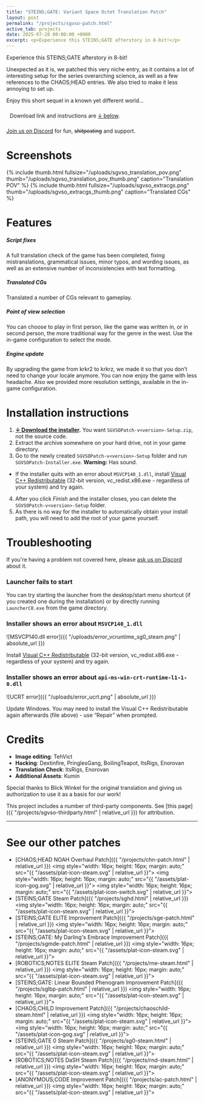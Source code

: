 ```yaml
---
title: "STEINS;GATE: Variant Space Octet Translation Patch"
layout: post
permalink: "/projects/sgvso-patch.html"
active_tab: projects
date: 2025-07-28 00:00:00 +0000
excerpt: <p>Experience this STEINS;GATE afterstory in 8-bit!</p>
---
```


Experience this STEINS;GATE afterstory in 8-bit!

Unexpected as it is, we patched this very niche entry, as it contains a lot of interesting setup for the series overarching science, as well as a few references to the CHAOS;HEAD entries. We also tried to make it less annoying to set up.

Enjoy this short sequel in a known yet different world…

<div style="border: 1px solid #fff; padding: 8px;">
Download link and instructions are <a href="#installation">↓ below</a>.
</div>
 
[Join us on Discord](https://discord.gg/rq4GGCh) for fun, ~~shitposting~~ and support.

# Screenshots

{% include thumb.html fullsize="/uploads/sgvso_translation_pov.png" thumb="/uploads/sgvso_translation_pov_thumb.png" caption="Translation POV" %}
{% include thumb.html fullsize="/uploads/sgvso_extracgs.png" thumb="/uploads/sgvso_extracgs_thumb.png" caption="Translated CGs" %}

# Features

##### Script fixes

A full translation check of the game has been completed, fixing mistranslations, grammatical issues, minor typos, and wording issues, as well as an extensive number of inconsistencies with text formatting.

##### Translated CGs

Translated a number of CGs relevant to gameplay.

##### Point of view selection

You can choose to play in first person, like the game was written in, or in second person, the more traditional way for the genre in the west. Use the in-game configuration to select the mode.

##### Engine update

By upgrading the game from krkr2 to krkrz, we made it so that you don’t need to change your locale anymore. You can now enjoy the game with less headache. Also we provided more resolution settings, available in the in-game configuration.

# <a name="installation"></a>Installation instructions

1. **[↓ Download the installer](https://github.com/CommitteeOfZero/sgvso-patch/releases).** You want `SGVSOPatch-v<version>-Setup.zip`, not the source code.
2. Extract the archive somewhere on your hard drive, not in your game directory.
3. Go to the newly created `SGVSOPatch-v<version>-Setup` folder and run `SGVSOPatch-Installer.exe`. **Warning:** Has sound.

- If the installer quits with an error about `MSVCP140_1.dll`, install [Visual C++ Redistributable](https://aka.ms/vs/16/release/vc_redist.x86.exe) (32-bit version, vc_redist.x86.exe - regardless of your system) and try again.

4. After you click _Finish_ and the installer closes, you can delete the `SGVSOPatch-v<version>-Setup` folder.
5. As there is no way for the installer to automatically obtain your install path, you will need to add the root of your game yourself.

# Troubleshooting

If you're having a problem not covered here, please [ask us on Discord](https://discord.gg/rq4GGCh) about it.

### Launcher fails to start

You can try starting the launcher from the desktop/start menu shortcut (if you created one during the installation) or by directly running `LauncherC0.exe` from the game directory.

### Installer shows an error about `MSVCP140_1.dll`

![MSVCP140.dll error]({{ "/uploads/error_vcruntime_sg0_steam.png" | absolute_url }})

Install [Visual C++ Redistributable](https://aka.ms/vs/16/release/vc_redist.x86.exe) (32-bit version, vc_redist.x86.exe - regardless of your system) and try again.

### Installer shows an error about `api-ms-win-crt-runtime-l1-1-0.dll`

![UCRT error]({{ "/uploads/error_ucrt.png" | absolute_url }})

Update Windows. You may need to install the Visual C++ Redistributable again afterwards (file above) - use “Repair” when prompted.

# Credits

- **Image editing**: TehVict
- **Hacking**: Dextinfire, PringlesGang, BoilingTeapot, ItsRigs, Enorovan
- **Translation Check**: ItsRigs, Enorovan
- **Additional Assets**: Kumin

Special thanks to Blick Winkel for the original translation and giving us authorization to use it as a basis for our work!

This project includes a number of third-party components. See [this page]({{ "/projects/sgvso-thirdparty.html" | relative_url }}) for attribution.

---

# See our other patches

- [CHAOS;HEAD NOAH Overhaul Patch]({{ "/projects/chn-patch.html" | relative_url }})
  <img style="width: 16px; height: 16px; margin: auto;" src="{{ "/assets/plat-icon-steam.svg" | relative_url }}">
  <img style="width: 16px; height: 16px; margin: auto;" src="{{ "/assets/plat-icon-gog.svg" | relative_url }}">
  <img style="width: 16px; height: 16px; margin: auto;" src="{{ "/assets/plat-icon-switch.svg" | relative_url }}">
- [STEINS;GATE Steam Patch]({{ "/projects/sghd.html" | relative_url }})
  <img style="width: 16px; height: 16px; margin: auto;" src="{{ "/assets/plat-icon-steam.svg" | relative_url }}">
- [STEINS;GATE ELITE Improvement Patch]({{ "/projects/sge-patch.html" | relative_url }})
  <img style="width: 16px; height: 16px; margin: auto;" src="{{ "/assets/plat-icon-steam.svg" | relative_url }}">
- [STEINS;GATE: My Darling's Embrace Improvement Patch]({{ "/projects/sgmde-patch.html" | relative_url }})
  <img style="width: 16px; height: 16px; margin: auto;" src="{{ "/assets/plat-icon-steam.svg" | relative_url }}">
- [ROBOTICS;NOTES ELITE Steam Patch]({{ "/projects/rne-steam.html" | relative_url }})
  <img style="width: 16px; height: 16px; margin: auto;" src="{{ "/assets/plat-icon-steam.svg" | relative_url }}">
- [STEINS;GATE: Linear Bounded Phenogram Improvement Patch]({{ "/projects/sglbp-patch.html" | relative_url }})
  <img style="width: 16px; height: 16px; margin: auto;" src="{{ "/assets/plat-icon-steam.svg" | relative_url }}">
- [CHAOS;CHILD Improvement Patch]({{ "/projects/chaoschild-steam.html" | relative_url }})
  <img style="width: 16px; height: 16px; margin: auto;" src="{{ "/assets/plat-icon-steam.svg" | relative_url }}">
  <img style="width: 16px; height: 16px; margin: auto;" src="{{ "/assets/plat-icon-gog.svg" | relative_url }}">
- [STEINS;GATE 0 Steam Patch]({{ "/projects/sg0-steam.html" | relative_url }})
  <img style="width: 16px; height: 16px; margin: auto;" src="{{ "/assets/plat-icon-steam.svg" | relative_url }}">
- [ROBOTICS;NOTES DaSH Steam Patch]({{ "/projects/rnd-steam.html" | relative_url }})
  <img style="width: 16px; height: 16px; margin: auto;" src="{{ "/assets/plat-icon-steam.svg" | relative_url }}">
- [ANONYMOUS;CODE Improvement Patch]({{ "/projects/ac-patch.html" | relative_url }})
  <img style="width: 16px; height: 16px; margin: auto;" src="{{ "/assets/plat-icon-steam.svg" | relative_url }}">
